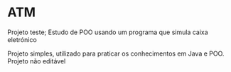 # ATM
Projeto teste; Estudo de POO usando um programa que simula caixa eletrónico

Projeto simples, utilizado para praticar os conhecimentos em Java e POO.
Projeto não editável
